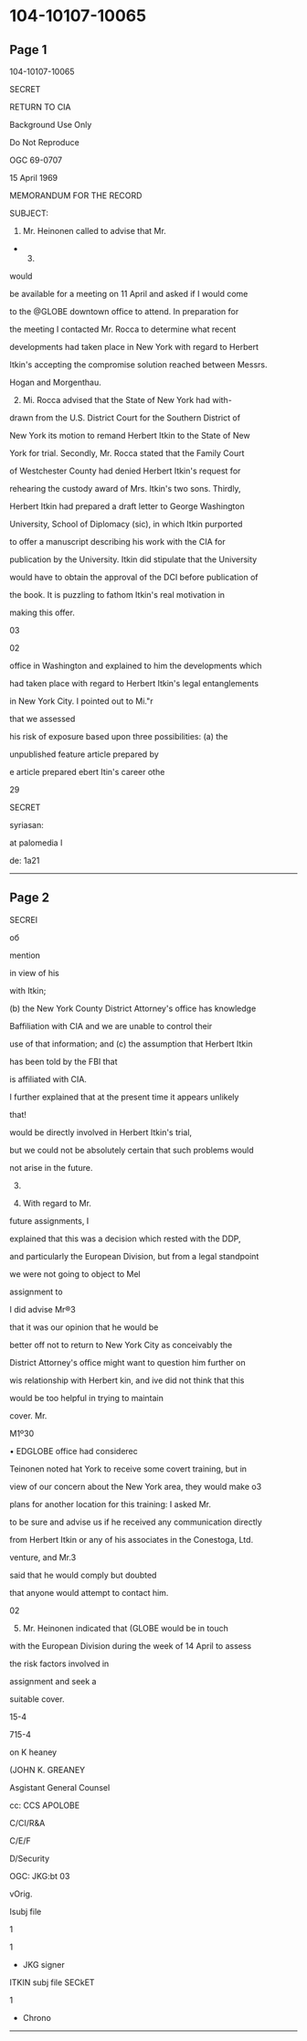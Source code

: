 # 104-10107-10065

## Page 1

104-10107-10065

SECRET

RETURN TO CIA

Background Use Only

Do Not Reproduce

OGC 69-0707

15 April 1969

MEMORANDUM FOR THE RECORD

SUBJECT:

1. Mr. Heinonen called to advise that Mr.

- 03.

would

be available for a meeting on 11 April and asked if I would come

to the @GLOBE downtown office to attend. In preparation for

the meeting I contacted Mr. Rocca to determine what recent

developments had taken place in New York with regard to Herbert

Itkin's accepting the compromise solution reached between Messrs.

Hogan and Morgenthau.

2. Mi. Rocca advised that the State of New York had with-

drawn from the U.S. District Court for the Southern District of

New York its motion to remand Herbert Itkin to the State of New

York for trial. Secondly, Mr. Rocca stated that the Family Court

of Westchester County had denied Herbert Itkin's request for

rehearing the custody award of Mrs. Itkin's two sons. Thirdly,

Herbert Itkin had prepared a draft letter to George Washington

University, School of Diplomacy (sic), in which Itkin purported

to offer a manuscript describing his work with the CIA for

publication by the University. Itkin did stipulate that the University

would have to obtain the approval of the DCI before publication of

the book. It is puzzling to fathom Itkin's real motivation in

making this offer.

03

02

office in Washington and explained to him the developments which

had taken place with regard to Herbert Itkin's legal entanglements

in New York City. I pointed out to Mi."r

that we assessed

his risk of exposure based upon three possibilities: (a) the

unpublished feature article prepared by

e article prepared ebert Itin's career othe

29

SECRET

syriasan:

at palomedia l

de: 1a21

---

## Page 2

SECREI

об

mention

in view of his

with Itkin;

(b) the New York County District Attorney's office has knowledge

Baffiliation with CIA and we are unable to control their

use of that information; and (c) the assumption that Herbert Itkin

has been told by the FBI that

is affiliated with CIA.

I further explained that at the present time it appears unlikely

that!

would be directly involved in Herbert Itkin's trial,

but we could not be absolutely certain that such problems would

not arise in the future.

03.

4. With regard to Mr.

future assignments, I

explained that this was a decision which rested with the DDP,

and particularly the European Division, but from a legal standpoint

we were not going to object to Mel

assignment to

I did advise Mr®3

that it was our opinion that he would be

better off not to return to New York City as conceivably the

District Attorney's office might want to question him further on

wis relationship with Herbert kin, and ive did not think that this

would be too helpful in trying to maintain

cover. Mr.

M1º30

• EDGLOBE office had considerec

Teinonen noted hat York to receive some covert training, but in

view of our concern about the New York area, they would make o3

plans for another location for this training: I asked Mr.

to be sure and advise us if he received any communication directly

from Herbert Itkin or any of his associates in the Conestoga, Ltd.

venture, and Mr.3

said that he would comply but doubted

that anyone would attempt to contact him.

02

5. Mr. Heinonen indicated that (GLOBE would be in touch

with the European Division during the week of 14 April to assess

the risk factors involved in

assignment and seek a

suitable cover.

15-4

715-4

on K heaney

(JOHN K. GREANEY

Asgistant General Counsel

cc: CCS APOLOBE

C/CI/R&A

C/E/F

D/Security

OGC: JKG:bt 03

vOrig.

Isubj file

1

1

- JKG signer

ITKIN subj file SECkET

1

- Chrono

---

